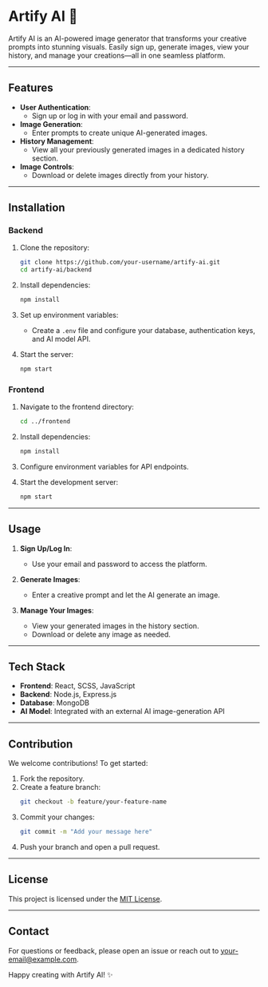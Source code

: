 # Artify AI 🌟  
Artify AI is an AI-powered image generator that transforms your creative prompts into stunning visuals. Easily sign up, generate images, view your history, and manage your creations—all in one seamless platform.  

---

## Features  
- **User Authentication**:  
  - Sign up or log in with your email and password.  
- **Image Generation**:  
  - Enter prompts to create unique AI-generated images.  
- **History Management**:  
  - View all your previously generated images in a dedicated history section.  
- **Image Controls**:  
  - Download or delete images directly from your history.  

---

## Installation  

### Backend  
1. Clone the repository:  
   ```bash  
   git clone https://github.com/your-username/artify-ai.git  
   cd artify-ai/backend  
   ```  
2. Install dependencies:  
   ```bash  
   npm install  
   ```  
3. Set up environment variables:  
   - Create a `.env` file and configure your database, authentication keys, and AI model API.  

4. Start the server:  
   ```bash  
   npm start  
   ```  

### Frontend  
1. Navigate to the frontend directory:  
   ```bash  
   cd ../frontend  
   ```  
2. Install dependencies:  
   ```bash  
   npm install  
   ```  
3. Configure environment variables for API endpoints.  

4. Start the development server:  
   ```bash  
   npm start  
   ```  

---

## Usage  
1. **Sign Up/Log In**:  
   - Use your email and password to access the platform.  

2. **Generate Images**:  
   - Enter a creative prompt and let the AI generate an image.  

3. **Manage Your Images**:  
   - View your generated images in the history section.  
   - Download or delete any image as needed.  

---

## Tech Stack  
- **Frontend**: React, SCSS, JavaScript  
- **Backend**: Node.js, Express.js  
- **Database**: MongoDB  
- **AI Model**: Integrated with an external AI image-generation API  

---

## Contribution  
We welcome contributions! To get started:  
1. Fork the repository.  
2. Create a feature branch:  
   ```bash  
   git checkout -b feature/your-feature-name  
   ```  
3. Commit your changes:  
   ```bash  
   git commit -m "Add your message here"  
   ```  
4. Push your branch and open a pull request.  

---

## License  
This project is licensed under the [MIT License](LICENSE).  

---

## Contact  
For questions or feedback, please open an issue or reach out to [your-email@example.com](mailto:mail.ashutosh246.com).  

Happy creating with Artify AI! ✨
